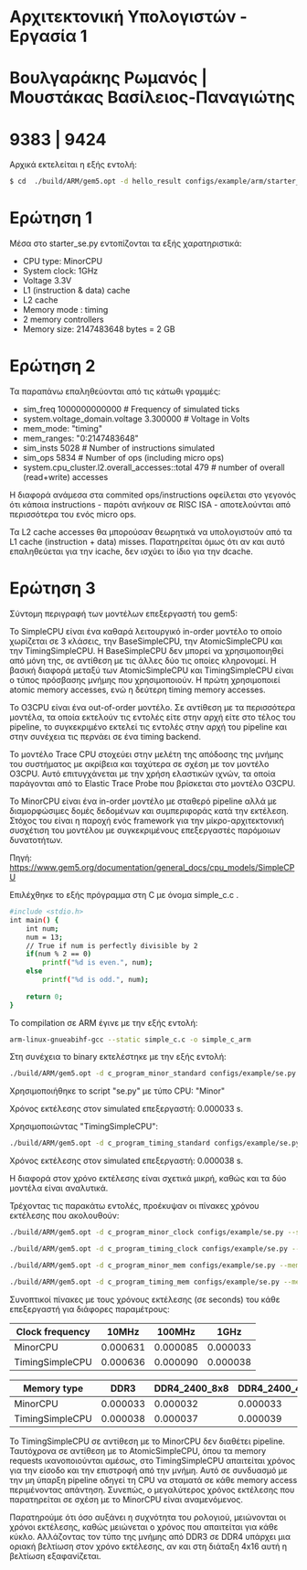# Αρχιτεκτονική Υπολογιστών - Εργασία 1 
# Βουλγαράκης Ρωμανός | Μουστάκας Βασίλειος-Παναγιώτης
# 9383 | 9424

Αρχικά εκτελείται η εξής εντολή:

```sh
$ cd  ./build/ARM/gem5.opt -d hello_result configs/example/arm/starter_se.py--cpu="minor" "tests/test-progs/hello/bin/arm/linux/hello"
```
# Ερώτηση 1 
Μέσα στο starter_se.py εντοπίζονται τα εξής χαρατηριστικά:
* CPU type: MinorCPU
* System clock: 1GHz
* Voltage 3.3V  
* L1 (instruction & data) cache
* L2 cache
* Memory mode :	timing
* 2 memory controllers
* Memory size: 2147483648 bytes = 2 GB

# Ερώτηση 2
Τα παραπάνω επαληθεύονται από τις κάτωθι γραμμές:
* sim_freq  1000000000000 # Frequency of simulated ticks
* system.voltage_domain.voltage 3.300000  # Voltage in Volts
* mem_mode: "timing"
* mem_ranges: "0:2147483648"
* sim_insts                                        5028                       # Number of instructions simulated
* sim_ops                                          5834                       # Number of ops (including micro ops)
* system.cpu_cluster.l2.overall_accesses::total          479                       # number of overall (read+write) accesses

Η διαφορά ανάμεσα στα commited ops/instructions οφείλεται στο γεγονός ότι κάποια instructions - παρότι ανήκουν σε RISC ISA - αποτελούνται από περισσότερα του ενός micro ops. 

Τα L2 cache accesses θα μπορούσαν θεωρητικά να υπολογιστούν από τα L1 cache (instruction + data) misses. Παρατηρείται όμως ότι αν και αυτό επαληθεύεται για την icache, δεν ισχύει το ίδιο για την dcache.  

# Ερώτηση 3

Σύντομη περιγραφή των μοντέλων επεξεργαστή του gem5:

To SimpleCPU είναι ένα καθαρά λειτουργικό in-order μοντέλο το οποίο χωρίζεται σε 3 κλάσεις, την BaseSimpleCPU, την AtomicSimpleCPU και την TimingSimpleCPU. Η BaseSimpleCPU δεν μπορεί να χρησιμοποιηθεί από μόνη της, σε αντίθεση με τις άλλες δύο τις οποίες κληρονομεί. Η βασική διαφορά μεταξύ των AtomicSimpleCPU και TimingSimpleCPU είναι ο τύπος πρόσβασης μνήμης που χρησιμοποιούν. Η πρώτη χρησιμοποιεί atomic memory accesses, ενώ η δεύτερη timing memory accesses.

Το O3CPU είναι ένα out-of-order μοντέλο. Σε αντίθεση με τα περισσότερα μοντέλα, τα οποία εκτελούν τις εντολές είτε στην αρχή είτε στο τέλος του pipeline, το συγκεκριμένο εκτελεί τις εντολές στην αρχή του pipeline και στην συνέχεια τις περνάει σε ένα timing backend.

Το μοντέλο Trace CPU στοχεύει στην μελέτη της απόδοσης της μνήμης του συστήματος με ακρίβεια και ταχύτερα σε σχέση  με τον μοντέλο O3CPU.  Αυτό επιτυγχάνεται με την χρήση ελαστικών ιχνών, τα οποία παράγονται από το Elastic Trace Probe που βρίσκεται στο μοντέλο O3CPU.

Το MinorCPU είναι ένα in-order μοντέλο με σταθερό pipeline αλλά με διαμορφώσιμες δομές δεδομένων και συμπεριφοράς κατά την εκτέλεση. Στόχος του είναι η παροχή ενός framework για την μίκρο-αρχιτεκτονική συσχέτιση του μοντέλου με συγκεκριμένους επεξεργαστές παρόμοιων δυνατοτήτων.

Πηγή: https://www.gem5.org/documentation/general_docs/cpu_models/SimpleCPU

Επιλέχθηκε το εξής πρόγραμμα στη C με όνομα simple_c.c .
```sh
#include <stdio.h>
int main() {
    int num;
    num = 13;
    // True if num is perfectly divisible by 2
    if(num % 2 == 0)
        printf("%d is even.", num);
    else
        printf("%d is odd.", num);
    
    return 0;
}

```

To compilation σε ARM έγινε με την εξής εντολή:
```sh
arm-linux-gnueabihf-gcc --static simple_c.c -o simple_c_arm
```
Στη συνέχεια το binary εκτελέστηκε με την εξής εντολή:
```sh
./build/ARM/gem5.opt -d c_program_minor_standard configs/example/se.py --cpu-type="MinorCPU" --caches --cmd=tests/test-progs/hello/bin/arm/linux/simple_c_arm
```
Χρησιμοποιήθηκε το script "se.py" με τύπο CPU: "Minor"

Χρόνος εκτέλεσης στον simulated επεξεργαστή: 0.000033 s.

Χρησιμοποιώντας "TimingSimpleCPU":
```sh
./build/ARM/gem5.opt -d c_program_timing_standard configs/example/se.py --cpu-type="TimingSimpleCPU" --caches --cmd=tests/test-progs/hello/bin/arm/linux/simple_c_arm
```
Χρόνος εκτέλεσης στον simulated επεξεργαστή: 0.000038 s.

Η διαφορά στον χρόνο εκτέλεσης είναι σχετικά μικρή, καθώς και τα δύο μοντέλα είναι αναλυτικά.

Τρέχοντας τις παρακάτω εντολές, προέκυψαν οι πίνακες χρόνου εκτέλεσης που ακολουθούν:

```sh
./build/ARM/gem5.opt -d c_program_minor_clock configs/example/se.py --sys-clock=10Mhz --cpu-type="MinorCPU" --caches --cmd=tests/test-progs/hello/bin/arm/linux/simple_c_arm

./build/ARM/gem5.opt -d c_program_timing_clock configs/example/se.py --sys-clock=10Mhz --cpu-type="TimingSimpleCPU" --caches --cmd=tests/test-progs/hello/bin/arm/linux/simple_c_arm

./build/ARM/gem5.opt -d c_program_minor_mem configs/example/se.py --mem-type=DDR4_2400_8x8 --cpu-type="MinorCPU" --caches --cmd=tests/test-progs/hello/bin/arm/linux/simple_c_arm

./build/ARM/gem5.opt -d c_program_timing_mem configs/example/se.py --mem-type=DDR4_2400_8x8 --cpu-type="TimingSimpleCPU" --caches --cmd=tests/test-progs/hello/bin/arm/linux/simple_c_arm
```

Συνοπτικοί πίνακες με τους χρόνους εκτέλεσης (σε seconds) του κάθε επεξεργαστή για διάφορες παραμέτρους:

| Clock frequency | 10MHz    | 100MHz   | 1GHz     |
|-----------------|----------|----------|----------|
| MinorCPU        | 0.000631 | 0.000085 | 0.000033 |
| TimingSimpleCPU | 0.000636 | 0.000090 | 0.000038 |


| Memory type     | DDR3     | DDR4_2400_8x8 | DDR4_2400_4x16 |
|-----------------|----------|---------------|----------------|
| MinorCPU        | 0.000033 | 0.000032      | 0.000033       |
| TimingSimpleCPU | 0.000038 | 0.000037      | 0.000039       |

Το TimingSimpleCPU σε αντίθεση με το MinorCPU δεν διαθέτει pipeline. Ταυτόχρονα σε αντίθεση με το AtomicSimpleCPU, όπου τα memory requests ικανοποιούνται αμέσως, στο TimingSimpleCPU απαιτείται χρόνος για την είσοδο και την επιστροφή από την μνήμη. Αυτό σε συνδυασμό με την μη ύπαρξη pipeline οδηγεί τη CPU να σταματά σε κάθε memory access περιμένοντας απάντηση. Συνεπώς, ο μεγαλύτερος χρόνος εκτέλεσης που παρατηρείται σε σχέση με το MinorCPU είναι αναμενόμενος.

Παρατηρούμε ότι όσο αυξάνει η συχνότητα του ρολογιού, μειώνονται οι χρόνοι εκτέλεσης, καθώς μειώνεται ο χρόνος που απαιτείται για κάθε κύκλο.
Αλλάζοντας τον τύπο της μνήμης από DDR3 σε DDR4 υπάρχει μια οριακή βελτίωση στον χρόνο εκτέλεσης, αν και στη διάταξη 4x16 αυτή η βελτίωση εξαφανίζεται.
